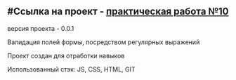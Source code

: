 #Ссылка на проект - [практическая работа №10][1]
-------------
версия проекта - 0.0.1

Валидация полей формы, посредством регулярных выражений

Проект создан для отработки навыков

Использованный стэк: JS, CSS, HTML, GIT

[1]: https://github.com/adam-p/markdown-here/wiki/Markdown-Here-Cheatsheet
